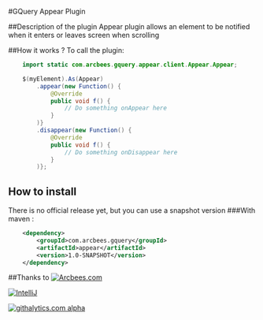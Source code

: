 #GQuery Appear Plugin

##Description of the plugin
Appear plugin allows an element to be notified when it enters or leaves screen when scrolling

##How it works ?
To call the plugin:

```java
    import static com.arcbees.gquery.appear.client.Appear.Appear;

    $(myElement).As(Appear)
        .appear(new Function() {
            @Override
            public void f() {
                // Do something onAppear here
            }
        )}
        .disappear(new Function() {
            @Override
            public void f() {
                // Do something onDisappear here
            }
        )};
```

## How to install

There is no official release yet, but you can use a snapshot version
###With maven :
```xml
    <dependency>
        <groupId>com.arcbees.gquery</groupId>
        <artifactId>appear</artifactId>
        <version>1.0-SNAPSHOT</version>
    </dependency>
```

##Thanks to
[![Arcbees.com](http://arcbees-ads.appspot.com/ad.png)](http://arcbees.com)

[![IntelliJ](https://lh6.googleusercontent.com/--QIIJfKrjSk/UJJ6X-UohII/AAAAAAAAAVM/cOW7EjnH778/s800/banner_IDEA.png)](http://www.jetbrains.com/idea/index.html)

[![githalytics.com alpha](https://cruel-carlota.pagodabox.com/361ac462e4947df21a821a3fbbbc3367 "githalytics.com")](http://githalytics.com/ArcBees/gwtquery-appear-plugin)
